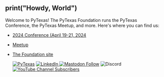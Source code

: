 ## print("Howdy, World")

Welcome to PyTexas! The PyTexas Foundation runs the PyTexas Conference, the PyTexas Meetup, and more. Here's where you can find us:

- [2024 Conference (April 19-21, 2024](https://www.pytexas.org/2024)
- [Meetup](https://pytexas.org/meetup)
- [The Foundation site](https://www.pytexas.org)

  [![PyTexas](https://img.shields.io/badge/Linktree-1de9b6?logo=linktree&logoColor=1de9b6&label=Find%20us)](https://linktr.ee/pytexas) [![LinkedIn](https://img.shields.io/badge/Follow%20us-blue?logo=linkedin)
](https://linkedin.com/company/pytexas-foundation) [![Mastodon Follow](https://img.shields.io/mastodon/follow/111088697583260152?domain=https%3A%2F%2Ffosstodon.org%2F&label=Follow%20us)](https://fosstodon.org/@pytexas) ![Discord](https://img.shields.io/discord/1012382914035597372?logo=discord) [![YouTube Channel Subscribers](https://img.shields.io/youtube/channel/subscribers/UCkn0L-L6auy9YAmlSy9Kv1Q?logo=youtube)](https://www.youtube.com/@PyTexas/)



